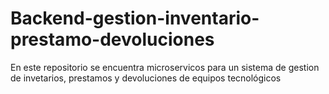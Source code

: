 # Backend-gestion-inventario-prestamo-devoluciones
En este repositorio se encuentra microservicos para un sistema de gestion de invetarios, prestamos y devoluciones de equipos tecnológicos
